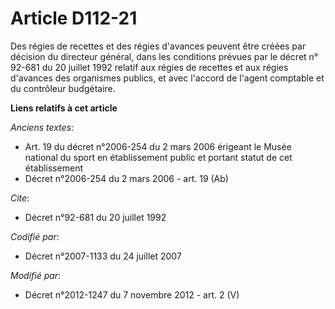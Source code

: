 # Article D112-21

Des régies de recettes et des régies d'avances peuvent être créées par décision du directeur général, dans les conditions
prévues par le décret n° 92-681 du 20 juillet 1992 relatif aux régies de recettes et aux régies d'avances des organismes
publics, et avec l'accord de l'agent comptable et du contrôleur budgétaire.

**Liens relatifs à cet article**

_Anciens textes_:

  - Art. 19 du décret n°2006-254 du 2 mars 2006 érigeant le Musée national du sport en établissement public et portant statut de cet établissement
  - Décret n°2006-254 du 2 mars 2006 - art. 19 (Ab)

_Cite_:

  - Décret n°92-681 du 20 juillet 1992

_Codifié par_:

  - Décret n°2007-1133 du 24 juillet 2007

_Modifié par_:

  - Décret n°2012-1247 du 7 novembre 2012 - art. 2 (V)
